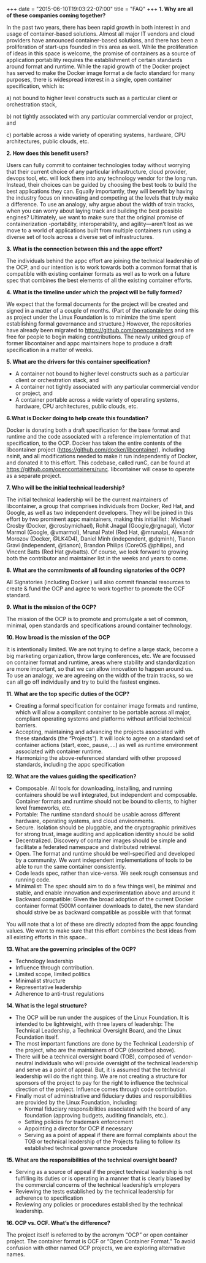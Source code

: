 +++
date = "2015-06-10T19:03:22-07:00"
title = "FAQ"
+++
**1. Why are all of these companies coming together?**

In the past two years, there has been rapid growth in both interest in and usage of container-based solutions. Almost all major IT vendors and cloud providers have announced container-based solutions, and there has been a proliferation of start-ups founded in this area as well. While the proliferation of ideas in this space is welcome, the promise of containers as a source of application portability requires the establishment of certain standards around format and runtime.  While the rapid growth of the Docker project has served to make the Docker image format a de facto standard for many purposes, there is widespread interest in  a single, open container specification, which is:

a) not bound to higher level constructs such as a particular client or orchestration stack,

b) not tightly associated with any particular commercial vendor or project, and

c) portable across a wide variety of operating systems, hardware, CPU architectures, public clouds, etc.

**2. How does this benefit users?**

Users can fully commit to container  technologies today without worrying that their current choice of any particular infrastructure, cloud provider, devops tool, etc. will lock them into any technology vendor for the long run.  Instead, their choices can be guided by choosing the best tools to build the best applications they can. Equally importantly, they will benefit by having the industry focus on innovating and competing at the levels that truly make a difference.  To use an analogy, why argue about the width of train tracks, when you can worry about laying track and building the best possible engines? Ultimately, we want to make sure that the original promise of containerization -portability, interoperability, and agility—aren’t lost as we move to a world of applications built from multiple containers run using a diverse set of tools across a diverse set of infrastructures.

**3. What is the connection between this and the appc effort?**

The individuals behind the appc effort are joining the technical leadership of the OCP, and our intention is to work towards both a common format that is compatible with existing container formats as well as to work on a future spec that combines the best elements of all the existing container efforts.

**4. What is the timeline under which the project will be fully formed?**

We expect that the formal documents for the project will be created and signed in a matter of a couple of months. (Part of the rationale for doing this as project under the Linux Foundation is to minimize the time spent establishing formal governance and structure.) However, the repositories have already been migrated to https://github.com/opencontainers and are free for people to begin making contributions. The newly united group of former libcontainer and appc maintainers hope to produce a draft specification in a matter of weeks.

**5. What are the drivers for this  container specification?**

* A container not bound to higher level constructs such as a particular client or orchestration stack, and
* A container not tightly associated with any particular commercial vendor or project, and
* A container portable across a wide variety of operating systems, hardware, CPU architectures, public clouds, etc.

**6.What is Docker doing to help create this foundation?**

Docker is donating both a draft specification for the base format and runtime and the code  associated with a reference implementation of that specification, to the OCP. Docker has taken the entire contents of the libcontainer project (https://github.com/docker/libcontainer), including nsinit, and all modifications needed to make it run independently of Docker,  and donated it to this effort. This codebase, called runC, can be found at https://github.com/opencontainers/runc. libcontainer will cease to operate as a separate project.

**7. Who will be the initial technical leadership?**

The initial technical leadership will be the current maintainers of libcontainer, a group that comprises individuals from Docker, Red Hat, and Google, as well as two independent developers. They will be joined in this effort by two prominent appc maintainers, making this initial list : Michael Crosby (Docker, @crosbymichael), Rohit Jnagal (Google,@rgnagal), Victor Marmol (Google, @vmarmol), Mrunal Patel (Red Hat, @mrunalp), Alexandr Morozov (Docker, @LK4D4), Daniel Minh (independent, @dqminh), Tianon Gravi (independent, @tianon), Brandon Philips (CoreOS @philips), and Vincent Batts (Red Hat @vbatts).  Of course, we look forward to growing both the contributor and maintainer list in the weeks and years to come.

**8. What are the commitments of all founding signatories of the OCP?**

All Signatories (including Docker ) will also commit financial resources to create & fund the OCP and agree to work together to promote the OCF standard.

**9. What is the mission of the OCP?**

The mission of the OCP is to promote and promulgate a set of common, minimal, open  standards and specifications around container technology.

**10.  How broad is the mission of the OCP**

It is intentionally limited. We are not trying to define a large stack, become a big marketing organization, throw large conferences, etc. We are focussed on container format and runtime, areas where stability and standardization are more important, so that we can allow innovation to happen around us. To use an analogy, we are agreeing on the width of the train tracks, so we can all go off individually and try to build the fastest engines.

**11.  What are the top specific duties of the OCP?**

* Creating a formal specification for container image formats and runtime, which will allow a compliant container to be portable across all major, compliant operating systems and platforms without artificial technical barriers.
* Accepting, maintaining and advancing the projects associated with these standards (the “Projects”). It will look to agree on a standard set of container actions (start, exec, pause,....) as well as runtime environment associated with container runtime.
* Harmonizing the above-referenced standard with other proposed standards, including the appc specification

**12. What are the values guiding the specification?**

* Composable. All tools for downloading, installing, and running containers should be well integrated, but independent and composable. Container formats and  runtime should not be bound to clients, to higher level frameworks, etc.
* Portable: The runtime standard should be usable across different hardware, operating systems, and cloud environments.
* Secure. Isolation should be pluggable, and the cryptographic primitives for strong trust, image auditing and application identity should be solid
* Decentralized. Discovery of container images should be simple and facilitate a federated namespace and distributed retrieval.  
* Open. The format and runtime should be well-specified and developed by a community. We want independent implementations of tools to be able to run the same container consistently.
* Code leads spec, rather than vice-versa. We seek rough consensus and running code.
* Minimalist: The spec should aim to do a few things well, be minimal and stable, and enable innovation and experimentation above and around it
* Backward compatible: Given the broad adoption of the current Docker container format (500M container downloads to date), the new standard should strive be as backward compatible as possible with that format

You will note that a lot of these are directly adopted from the appc founding values. We want to make sure that this effort combines the best ideas from all existing efforts in this space..

**13. What are the governing principles of the OCP?**

* Technology leadership
* Influence through contribution.
* Limited scope, limited politics
* Minimalist structure
* Representative leadership
* Adherence to anti-trust regulations

**14.  What is the legal structure?**

* The OCP will be run under the auspices of the Linux Foundation. It is intended to be lightweight, with three layers of leadership: The Technical Leadership, a Technical Oversight Board, and the Linux Foundation itself.
* The most important functions are done by the Technical Leadership of the project, who are the maintainers of OCP (described above).
* There will be a technical oversight board (TOB), composed of vendor-neutral individuals who will provide oversight of the technical leadership and serve as a point of appeal. But, it is assumed that the technical leadership will do the right thing. We are not creating a structure for sponsors of the project to pay for the right to influence the technical direction of the  project.  Influence comes through code contribution.
* Finally most of administrative and fiduciary duties and responsibilities are provided by the Linux Foundation, including:
  * Normal fiduciary responsibilities associated with the board of any foundation (approving budgets, auditing financials, etc.).
  * Setting policies for trademark enforcement
  * Appointing a director for OCP if necessary
  * Serving as a point of appeal if there are formal complaints about the TOB or technical leadership of the Projects failing to follow its established technical governance procedure

**15. What are the responsibilities of the technical oversight board?**

* Serving as a source of appeal if the project technical leadership is not fulfilling its duties or is operating in a manner that is clearly biased by the commercial concerns of the technical leadership’s employers
* Reviewing the tests established by the technical leadership for adherence to specification
* Reviewing any policies or procedures established by the technical leadership.

**16. OCP vs. OCF. What’s the difference?**

The project itself is referred to by the acronym “OCP” or open container project. The container format is OCF or “Open Container Format.” To avoid confusion with other named OCP projects, we are exploring alternative names.
